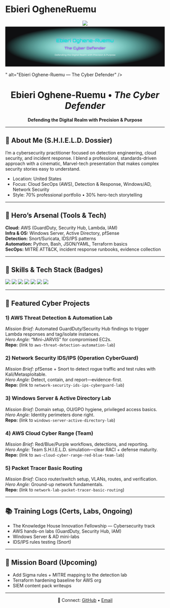 # Ebieri OgheneRuemu
<!-- Banner -->
<p align="center">
  <img src="<p align="center">
  <img src="https://raw.githubusercontent.com/eoghene-ruemu/EbieriOgheneRuemu/9fff3ef16ef7aed622df67903870c63a71238786/Desktop%20-%201%20(1).png" alt="Ebieri Oghene-Ruemu — The Cyber Defender" />
</p>
" alt="Ebieri Oghene-Ruemu — The Cyber Defender" />
</p>

<h1 align="center">Ebieri Oghene-Ruemu • <em>The Cyber Defender</em></h1>
<p align="center"><strong>Defending the Digital Realm with Precision & Purpose</strong></p>

---

## 🔎 About Me (S.H.I.E.L.D. Dossier)
I’m a cybersecurity practitioner focused on detection engineering, cloud security, and incident response. I blend a professional, standards-driven approach with a cinematic, Marvel-tech presentation that makes complex security stories easy to understand.

- Location: United States
- Focus: Cloud SecOps (AWS), Detection & Response, Windows/AD, Network Security
- Style: 70% professional portfolio • 30% hero-tech storytelling

---

## 🧰 Hero’s Arsenal (Tools & Tech)
**Cloud:** AWS (GuardDuty, Security Hub, Lambda, IAM)  
**Infra & OS:** Windows Server, Active Directory, pfSense  
**Detection:** Snort/Suricata, IDS/IPS patterns  
**Automation:** Python, Bash, JSON/YAML, Terraform basics  
**SecOps:** MITRE ATT&CK, incident response runbooks, evidence collection

---

## 🧱 Skills & Tech Stack (Badges)
<!-- You can swap these badges later -->
<img src="https://img.shields.io/badge/AWS-Teal?style=for-the-badge" />
<img src="https://img.shields.io/badge/GuardDuty-Purple?style=for-the-badge" />
<img src="https://img.shields.io/badge/Security%20Hub-Pink?style=for-the-badge" />
<img src="https://img.shields.io/badge/Windows%20Server-Teal?style=for-the-badge" />
<img src="https://img.shields.io/badge/Active%20Directory-Purple?style=for-the-badge" />
<img src="https://img.shields.io/badge/pfSense-Pink?style=for-the-badge" />
<img src="https://img.shields.io/badge/Snort-Teal?style=for-the-badge" />

---

## 🌟 Featured Cyber Projects
### 1) AWS Threat Detection & Automation Lab
*Mission Brief:* Automated GuardDuty/Security Hub findings to trigger Lambda responses and tag/isolate instances.  
*Hero Angle:* “Mini-JARVIS” for compromised EC2s.  
**Repo:** (link to `aws-threat-detection-automation-lab`)

### 2) Network Security IDS/IPS (Operation CyberGuard)
*Mission Brief:* pfSense + Snort to detect rogue traffic and test rules with Kali/Metasploitable.  
*Hero Angle:* Detect, contain, and report—evidence-first.  
**Repo:** (link to `network-security-ids-ips-cyberguard-lab`)

### 3) Windows Server & Active Directory Lab
*Mission Brief:* Domain setup, OU/GPO hygiene, privileged access basics.  
*Hero Angle:* Identity perimeters done right.  
**Repo:** (link to `windows-server-active-directory-lab`)

### 4) AWS Cloud Cyber Range (Team)
*Mission Brief:* Red/Blue/Purple workflows, detections, and reporting.  
*Hero Angle:* Team S.H.I.E.L.D. simulation—clear RACI + defense maturity.  
**Repo:** (link to `aws-cloud-cyber-range-red-blue-team-lab`)

### 5) Packet Tracer Basic Routing
*Mission Brief:* Cisco router/switch setup, VLANs, routes, and verification.  
*Hero Angle:* Ground-up network fundamentals.  
**Repo:** (link to `network-lab-packet-tracer-basic-routing`)

---

## 📚 Training Logs (Certs, Labs, Ongoing)
- The Knowledge House Innovation Fellowship — Cybersecurity track
- AWS hands-on labs (GuardDuty, Security Hub, IAM)
- Windows Server & AD mini-labs
- IDS/IPS rules testing (Snort)

---

## 🎯 Mission Board (Upcoming)
- Add Sigma rules + MITRE mapping to the detection lab
- Terraform hardening baseline for AWS org
- SIEM content pack writeups

---

<p align="center">🔗 Connect: <a href="https://github.com/YOUR_USERNAME">GitHub</a> • <a href="mailto:YOUR_EMAIL">Email</a></p>
